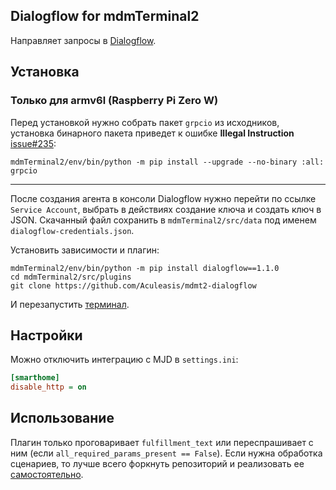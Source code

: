 ## Dialogflow for mdmTerminal2
Направляет запросы в [Dialogflow](https://dialogflow.cloud.google.com/).

## Установка
### Только для armv6l (Raspberry Pi Zero W)
Перед установкой нужно собрать пакет `grpcio` из исходников, установка бинарного пакета приведет к ошибке **Illegal Instruction** [issue#235](https://github.com/googlesamples/assistant-sdk-python/issues/235):
```
mdmTerminal2/env/bin/python -m pip install --upgrade --no-binary :all: grpcio
```
---
После создания агента в консоли Dialogflow нужно перейти по ссылке `Service Account`, выбрать в действиях создание ключа и создать ключ в JSON.
Скачанный файл сохранить в `mdmTerminal2/src/data` под именем `dialogflow-credentials.json`.

Установить зависимости и плагин:
```
mdmTerminal2/env/bin/python -m pip install dialogflow==1.1.0
cd mdmTerminal2/src/plugins
git clone https://github.com/Aculeasis/mdmt2-dialogflow
```
И перезапустить [терминал](https://github.com/Aculeasis/mdmTerminal2).

## Настройки
Можно отключить интеграцию с MJD в `settings.ini`:
```ini
[smarthome]
disable_http = on
```

## Использование
Плагин только проговаривает `fulfillment_text` или переспрашивает с ним (если `all_required_params_present == False`).
Если нужна обработка сценариев, то лучше всего форкнуть репозиторий и реализовать ее [самостоятельно](https://github.com/Aculeasis/mdmt2-dialogflow/blob/master/main.py#L91).
